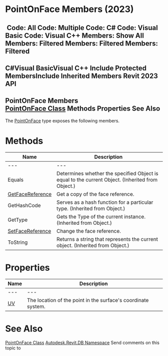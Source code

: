 # PointOnFace Members (2023)

﻿
 Code: All Code: Multiple Code: C# Code: Visual Basic Code: Visual C++  Members: Show All Members: Filtered Members: Filtered Members: Filtered   
---  
C#Visual BasicVisual C++
Include Protected MembersInclude Inherited Members
Revit 2023 API  
---  
PointOnFace Members  
[PointOnFace Class](8a2f99dc-4905-8be7-0ddf-2bf52b438afd.md "PointOnFace Class") Methods Properties See Also  
---  
The [PointOnFace](8a2f99dc-4905-8be7-0ddf-2bf52b438afd.md "PointOnFace Class") type exposes the following members.
# Methods
| Name | Description |
| --- | --- |
| --- | --- | --- |
| Equals | Determines whether the specified Object is equal to the current Object. (Inherited from Object.) |
| [GetFaceReference](989b35e1-67d5-599d-5ec0-8d9587da11ee.md "GetFaceReference Method") | Get a copy of the face reference. |
| GetHashCode | Serves as a hash function for a particular type.  (Inherited from Object.) |
| GetType | Gets the Type of the current instance. (Inherited from Object.) |
| [SetFaceReference](dfc103eb-5ad6-8e9f-d4f0-552287e94dc3.md "SetFaceReference Method") | Change the face reference. |
| ToString | Returns a string that represents the current object. (Inherited from Object.) |

# Properties
| Name | Description |
| --- | --- |
| --- | --- | --- |
| [UV](106ab831-4d22-3570-4671-53247536335e.md "UV Property") | The location of the point in the surface's coordinate system. |

# See Also
[PointOnFace Class](8a2f99dc-4905-8be7-0ddf-2bf52b438afd.md "PointOnFace Class")
[Autodesk.Revit.DB Namespace](87546ba7-461b-c646-cbb1-2cb8f5bff8b2.md "Autodesk.Revit.DB Namespace")
Send comments on this topic to 